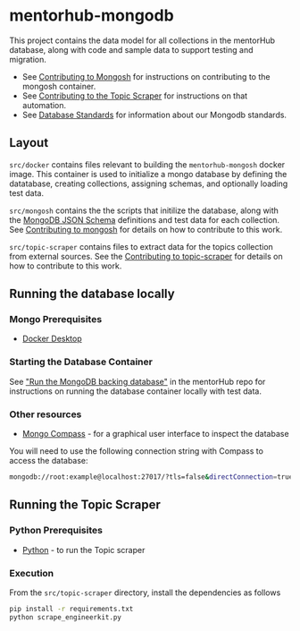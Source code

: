 # mentorhub-mongodb

This project contains the data model for all collections in the mentorHub database, along with code and sample data to support testing and migration.

- See [Contributing to Mongosh](./CONTRIBUTING.mongosh.md) for instructions on contributing to the mongosh container.
- See [Contributing to the Topic Scraper](./CONTRIBUTING.topic-scraper.md) for instructions on that automation.
- See [Database Standards](./STANDARDS.md) for information about our Mongodb standards.

## Layout

`src/docker` contains files relevant to building the `mentorhub-mongosh` docker image. This container is used to initialize a mongo database by defining the datatabase, creating collections, assigning schemas, and optionally loading test data.

`src/mongosh` contains the the scripts that initilize the database, along with the [MongoDB JSON Schema](https://www.mongodb.com/docs/manual/reference/operator/query/jsonSchema/#json-schema) definitions and test data for each collection. See [Contributing to mongosh](./CONTRIBUTING.mongosh.md) for details on how to contribute to this work.

`src/topic-scraper` contains files to extract data for the topics collection from external sources. See the [Contributing to topic-scraper](./CONTRIBUTING.topic-scraper.md) for details on how to contribute to this work.

## Running the database locally

### Mongo Prerequisites

- [Docker Desktop](https://www.docker.com/products/docker-desktop/)

### Starting the Database Container

See ["Run the MongoDB backing database"](https://github.com/agile-learning-institute/mentorHub/tree/main/docker-configurations#run-the-mongodb-backing-database) in the mentorHub repo for instructions on running the database container locally with test data.

### Other resources

- [Mongo Compass](https://www.mongodb.com/try/download/compass) - for a graphical user interface to inspect the database

You will need to use the following connection string with Compass to access the database:

```bash
mongodb://root:example@localhost:27017/?tls=false&directConnection=true
```

## Running the Topic Scraper

### Python Prerequisites

- [Python](https://www.python.org/downloads/) - to run the Topic scraper

### Execution

From the `src/topic-scraper` directory, install the dependencies as follows

```bash
pip install -r requirements.txt
python scrape_engineerkit.py
```
